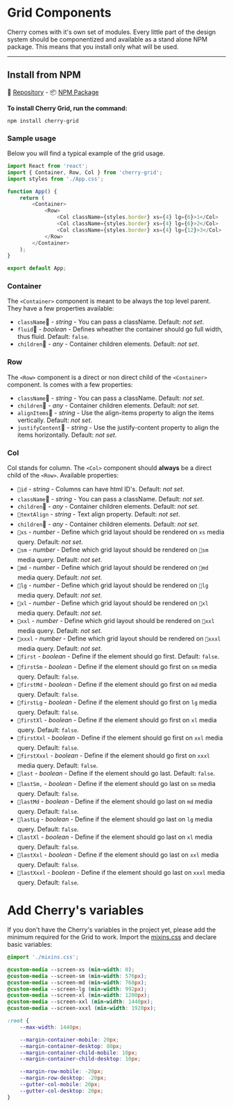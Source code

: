 # Grid Components

Cherry comes with it's own set of modules. Every little part of the design system should be componentized and available as a stand alone NPM package. This means that you install only what will be used.

---

## Install from NPM
💾 [Repository](https://github.com/DEEP-IMPACT-AG/cherry-grid) - 📦 [NPM Package](https://www.npmjs.com/package/cherry-grid)

**To install Cherry Grid, run the command:**
```
npm install cherry-grid
```

### Sample usage
Below you will find a typical example of the grid usage.
```javascript
import React from 'react';
import { Container, Row, Col } from 'cherry-grid';
import styles from './App.css';

function App() {
	return (
		<Container>
			<Row>
				<Col className={styles.border} xs={4} lg={6}>1</Col>
				<Col className={styles.border} xs={4} lg={6}>2</Col>
				<Col className={styles.border} xs={4} lg={12}>3</Col>
			</Row>
		</Container>
	);
}

export default App;
```

### Container
The `<Container>` component is meant to be always the top level parent. They have a few properties available: 
- `className` - *string* - You can pass a className. Default: *not set*.
- `fluid` - *boolean* - Defines wheather the container should go full width, thus fluid. Default: `false`.
- `children` - *any* - Container children elements. Default: *not set*.

### Row
The `<Row>` component is a direct or non direct child of the `<Container>` component. Is comes with a few properties: 
- `className` - *string* - You can pass a className. Default: *not set*.
- `children` - *any* - Container children elements. Default: *not set*.
- `alignItems` - *string* - Use the align-items property to align the items vertically. Default: *not set*.
- `justifyContent` - *string* - Use the justify-content property to align the items horizontally. Default: *not set*.

### Col
Col stands for column. The `<Col>` component should **always** be a direct child of the `<Row>`. Available properties: 
- `id` - *string* - Columns can have html ID's. Default: *not set*.
- `className` - *string* - You can pass a className. Default: *not set*.
- `children` - *any* - Container children elements. Default: *not set*.
- `textAlign` - *string* - Text align property. Default: *not set*.
- `children` - *any* - Container children elements. Default: *not set*.
- `xs` - *number* - Define which grid layout should be rendered on `xs` media query. Default: *not set*.
- `sm` - *number* - Define which grid layout should be rendered on `sm` media query. Default: *not set*.
- `md` - *number* - Define which grid layout should be rendered on `md` media query. Default: *not set*.
- `lg` - *number* - Define which grid layout should be rendered on `lg` media query. Default: *not set*.
- `xl` - *number* - Define which grid layout should be rendered on `xl` media query. Default: *not set*.
- `xxl` - *number* - Define which grid layout should be rendered on `xxl` media query. Default: *not set*.
- `xxxl` - *number* - Define which grid layout should be rendered on `xxxl` media query. Default: *not set*.
- `first` - *boolean* - Define if the element should go first. Default: `false`.
- `firstSm` - *boolean* - Define if the element should go first on `sm` media query. Default: `false`.
- `firstMd` - *boolean* - Define if the element should go first on `md` media query. Default: `false`.
- `firstLg` - *boolean* - Define if the element should go first on `lg` media query. Default: `false`.
- `firstXl` - *boolean* - Define if the element should go first on `xl` media query. Default: `false`.
- `firstXxl` - *boolean* - Define if the element should go first on `xxl` media query. Default: `false`.
- `firstXxxl` - *boolean* - Define if the element should go first on `xxxl` media query. Default: `false`.
- `last` - *boolean* - Define if the element should go last. Default: `false`.
- `lastSm,` - *boolean* - Define if the element should go last on `sm` media query. Default: `false`.
- `lastMd` - *boolean* - Define if the element should go last on `md` media query. Default: `false`.
- `lastLg` - *boolean* - Define if the element should go last on `lg` media query. Default: `false`.
- `lastXl` - *boolean* - Define if the element should go last on `xl` media query. Default: `false`.
- `lastXxl` - *boolean* - Define if the element should go last on `xxl` media query. Default: `false`.
- `lastXxxl` - *boolean* - Define if the element should go last on `xxxl` media query. Default: `false`.

# Add Cherry's variables
If you don't have the Cherry's variables in the project yet, please add the minimum required for the Grid to work.
Import the [mixins.css](https://raw.githubusercontent.com/DEEP-IMPACT-AG/cherry/master/src/assets/css/mixins.css) and declare basic variables:
```css
@import './mixins.css';

@custom-media --screen-xs (min-width: 0);
@custom-media --screen-sm (min-width: 576px);
@custom-media --screen-md (min-width: 768px);
@custom-media --screen-lg (min-width: 992px);
@custom-media --screen-xl (min-width: 1200px);
@custom-media --screen-xxl (min-width: 1440px);
@custom-media --screen-xxxl (min-width: 1920px);

:root {
	--max-width: 1440px;

	--margin-container-mobile: 20px;
	--margin-container-desktop: 80px;
	--margin-container-child-mobile: 10px;
	--margin-container-child-desktop: 10px;

	--margin-row-mobile: -20px;
	--margin-row-desktop: -20px;
	--gutter-col-mobile: 20px;
	--gutter-col-desktop: 20px;
}
```
